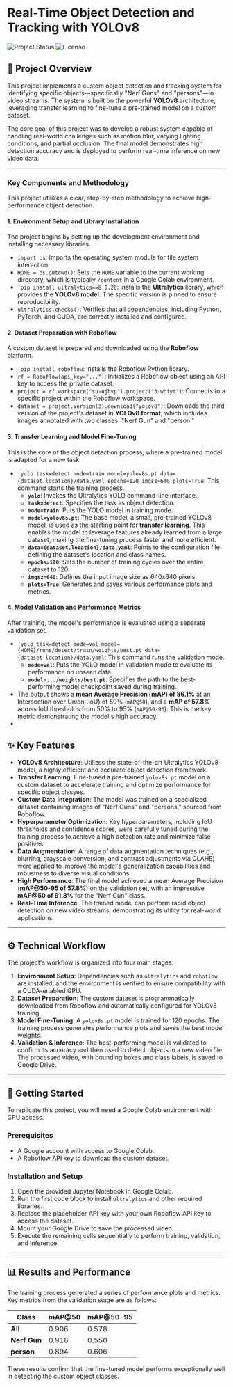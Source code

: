 # Real-Time Object Detection and Tracking with YOLOv8

![Project Status](https://img.shields.io/badge/Status-Complete-green.svg)
![License](https://img.shields.io/badge/License-MIT-blue.svg)

## 🎯 Project Overview

This project implements a custom object detection and tracking system for identifying specific objects—specifically "Nerf Guns" and "persons"—in video streams. The system is built on the powerful **YOLOv8** architecture, leveraging transfer learning to fine-tune a pre-trained model on a custom dataset.

The core goal of this project was to develop a robust system capable of handling real-world challenges such as motion blur, varying lighting conditions, and partial occlusion. The final model demonstrates high detection accuracy and is deployed to perform real-time inference on new video data.

---

### Key Components and Methodology

This project utilizes a clear, step-by-step methodology to achieve high-performance object detection.

#### 1. Environment Setup and Library Installation

The project begins by setting up the development environment and installing necessary libraries.

* `import os`: Imports the operating system module for file system interaction.
* `HOME = os.getcwd()`: Sets the `HOME` variable to the current working directory, which is typically `/content` in a Google Colab environment.
* `!pip install ultralytics==8.0.20`: Installs the **Ultralytics** library, which provides the **YOLOv8 model**. The specific version is pinned to ensure reproducibility.
* `ultralytics.checks()`: Verifies that all dependencies, including Python, PyTorch, and CUDA, are correctly installed and configured.

#### 2. Dataset Preparation with Roboflow

A custom dataset is prepared and downloaded using the **Roboflow** platform.

* `!pip install roboflow`: Installs the Roboflow Python library.
* `rf = Roboflow(api_key="...")`: Initializes a Roboflow object using an API key to access the private dataset.
* `project = rf.workspace("su-ujhvp").project("3-wbfyt")`: Connects to a specific project within the Roboflow workspace.
* `dataset = project.version(3).download("yolov8")`: Downloads the third version of the project's dataset in **YOLOv8 format**, which includes images annotated with two classes: "Nerf Gun" and "person."

#### 3. Transfer Learning and Model Fine-Tuning

This is the core of the object detection process, where a pre-trained model is adapted for a new task.

* `!yolo task=detect mode=train model=yolov8s.pt data={dataset.location}/data.yaml epochs=120 imgsz=640 plots=True`: This command starts the training process.
    * **`yolo`**: Invokes the Ultralytics YOLO command-line interface.
    * **`task=detect`**: Specifies the task as object detection.
    * **`mode=train`**: Puts the YOLO model in training mode.
    * **`model=yolov8s.pt`**: The base model, a small, pre-trained YOLOv8 model, is used as the starting point for **transfer learning**. This enables the model to leverage features already learned from a large dataset, making the fine-tuning process faster and more efficient.
    * **`data={dataset.location}/data.yaml`**: Points to the configuration file defining the dataset's location and class names.
    * **`epochs=120`**: Sets the number of training cycles over the entire dataset to 120.
    * **`imgsz=640`**: Defines the input image size as 640x640 pixels.
    * **`plots=True`**: Generates and saves various performance plots and metrics.

#### 4. Model Validation and Performance Metrics

After training, the model's performance is evaluated using a separate validation set.

* `!yolo task=detect mode=val model={HOME}/runs/detect/train/weights/best.pt data={dataset.location}/data.yaml`: This command runs the validation mode.
    * **`mode=val`**: Puts the YOLO model in validation mode to evaluate its performance on unseen data.
    * **`model=.../weights/best.pt`**: Specifies the path to the best-performing model checkpoint saved during training.
* The output shows a **mean Average Precision (mAP) of 86.1%** at an Intersection over Union (IoU) of 50% (`mAP@50`), and a **mAP of 57.8%** across IoU thresholds from 50% to 95% (`mAP@50-95`). This is the key metric demonstrating the model's high accuracy.
* 
## ✨ Key Features

* **YOLOv8 Architecture**: Utilizes the state-of-the-art Ultralytics YOLOv8 model, a highly efficient and accurate object detection framework.
* **Transfer Learning**: Fine-tuned a pre-trained `yolov8s.pt` model on a custom dataset to accelerate training and optimize performance for specific object classes.
* **Custom Data Integration**: The model was trained on a specialized dataset containing images of "Nerf Guns" and "persons," sourced from Roboflow.
* **Hyperparameter Optimization**: Key hyperparameters, including IoU thresholds and confidence scores, were carefully tuned during the training process to achieve a high detection rate and minimize false positives.
* **Data Augmentation**: A range of data augmentation techniques (e.g., blurring, grayscale conversion, and contrast adjustments via CLAHE) were applied to improve the model's generalization capabilities and robustness to diverse visual conditions.
* **High Performance**: The final model achieved a mean Average Precision (**mAP@50-95 of 57.8%**) on the validation set, with an impressive **mAP@50 of 91.8%** for the "Nerf Gun" class.
* **Real-Time Inference**: The trained model can perform rapid object detection on new video streams, demonstrating its utility for real-world applications.

---

## ⚙️ Technical Workflow

The project's workflow is organized into four main stages:

1.  **Environment Setup**: Dependencies such as `ultralytics` and `roboflow` are installed, and the environment is verified to ensure compatibility with a CUDA-enabled GPU.
2.  **Dataset Preparation**: The custom dataset is programmatically downloaded from Roboflow and automatically configured for YOLOv8 training.
3.  **Model Fine-Tuning**: A `yolov8s.pt` model is trained for 120 epochs. The training process generates performance plots and saves the best model weights.
4.  **Validation & Inference**: The best-performing model is validated to confirm its accuracy and then used to detect objects in a new video file. The processed video, with bounding boxes and class labels, is saved to Google Drive.

---

## 🚀 Getting Started

To replicate this project, you will need a Google Colab environment with GPU access.

### Prerequisites

* A Google account with access to Google Colab.
* A Roboflow API key to download the custom dataset.

### Installation and Setup

1.  Open the provided Jupyter Notebook in Google Colab.
2.  Run the first code block to install `ultralytics` and other required libraries.
3.  Replace the placeholder API key with your own Roboflow API key to access the dataset.
4.  Mount your Google Drive to save the processed video.
5.  Execute the remaining cells sequentially to perform training, validation, and inference.

---

## 📊 Results and Performance

The training process generated a series of performance plots and metrics. Key metrics from the validation stage are as follows:

| Class | mAP@50 | mAP@50-95 |
|---|---|---|
| **All** | 0.906 | 0.578 |
| **Nerf Gun** | 0.918 | 0.550 |
| **person** | 0.894 | 0.606 |

These results confirm that the fine-tuned model performs exceptionally well in detecting the custom object classes.




